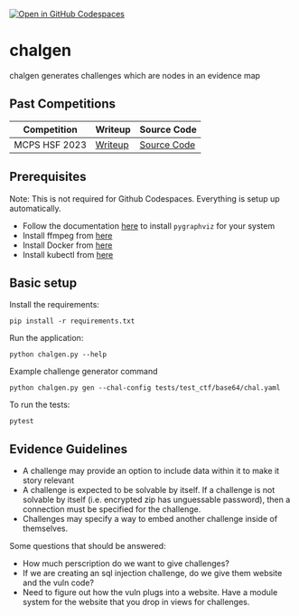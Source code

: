 [![Open in GitHub Codespaces](https://github.com/codespaces/badge.svg)](https://github.com/codespaces/new?hide_repo_select=true&ref=master&repo=593061685&machine=basicLinux32gb&devcontainer_path=.devcontainer%2Fdevcontainer.json&location=EastUs)

# chalgen

chalgen generates challenges which are nodes in an evidence map

## Past Competitions

| Competition | Writeup | Source Code |
| --- | --- | --- |
| MCPS HSF 2023 | [Writeup](https://lukegriffith.me/posts/writeups/mcpshsf/) | [Source Code](/competitions/mcpshsf-2023/) |

## Prerequisites
Note: This is not required for Github Codespaces. Everything is setup up automatically.

- Follow the documentation [here](https://pygraphviz.github.io/documentation/stable/install.html) to install `pygraphviz` for your system
- Install ffmpeg from [here](https://ffmpeg.org/download.html)
- Install Docker from [here](https://docs.docker.com/engine/install/)
- Install kubectl from [here](https://kubernetes.io/docs/tasks/tools/)

## Basic setup

Install the requirements:

```
pip install -r requirements.txt
```

Run the application:

```
python chalgen.py --help
```

Example challenge generator command

```
python chalgen.py gen --chal-config tests/test_ctf/base64/chal.yaml
```

To run the tests:

```
pytest
```

## Evidence Guidelines

* A challenge may provide an option to include data within it to make it story relevant
* A challenge is expected to be solvable by itself. If a challenge is not solvable by itself (i.e. encrypted zip has unguessable password), then a connection must be specified for the challenge.
* Challenges may specify a way to embed another challenge inside of themselves.

Some questions that should be answered:

* How much perscription do we want to give challenges?
* If we are creating an sql injection challenge, do we give them website and the vuln code?
* Need to figure out how the vuln plugs into a website. Have a module system for the website that you drop in views for challenges.
